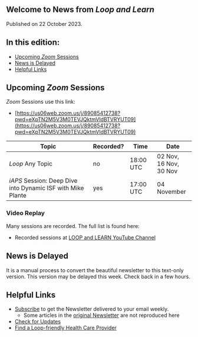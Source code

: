 ## Welcome to News from&nbsp;_<span translate="no">Loop and Learn</span>_

Published on 22 October 2023.

## In this edition:

* [Upcoming *Zoom* Sessions](#upcoming-zoom-sessions)
* [News is Delayed](#news-is-delayed)
* [Helpful Links](#helpful-links)

## Upcoming *Zoom* Sessions

*Zoom* Sessions use this link:

* [https://us06web.zoom.us/j/89085412738?pwd=eXpTN2M5V3M0TEVJQktmVldBTVRYUT09](https://us06web.zoom.us/j/89085412738?pwd=eXpTN2M5V3M0TEVJQktmVldBTVRYUT09)

| Topic | Recorded? | Time | Date |
| - | - | - | - |
| _<span translate="no">Loop</span>_&nbsp;Any Topic | no | 18:00 UTC | 02 Nov,<br>16 Nov,<br>30 Nov |
| _<span translate="no">iAPS</span>_&nbsp;Session: Deep Dive into Dynamic ISF with Mike Plante | yes | 17:00 UTC | 04 November |

### Video Replay

Many sessions are recorded. The full list is found here:

* Recorded sessions at&nbsp;[<span translate="no">LOOP and LEARN</span>&nbsp;YouTube Channel](https://www.youtube.com/c/loopandlearn)

## News is Delayed

It is a manual process to convert the beautiful newsletter to this text-only version. This version may be delayed this week. Check back in a few hours.

## Helpful Links

* [Subscribe](https://www.loopandlearn.org/newsletter-signup/) to get the Newsletter delivered to your email weekly.
    * Some articles in the [original Newsletter](https://www.loopandlearn.org/2022/10/19/loop-and-learn-newsletter/) are not reproduced here
* [Check for Updates](https://www.loopandlearn.org/version-updates/)
* [Find a&nbsp;<span translate="no">Loop</span>-friendly Health Care Provider](https://www.loopandlearn.org/hcp-recommendations/)

